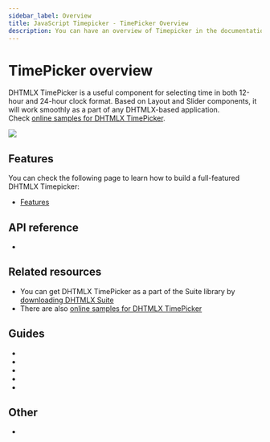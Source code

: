 ```yaml
---
sidebar_label: Overview
title: JavaScript Timepicker - TimePicker Overview 
description: You can have an overview of Timepicker in the documentation of the DHTMLX JavaScript UI library. Browse developer guides and API reference, try out code examples and live demos, and download a free 30-day evaluation version of DHTMLX Suite.
---
```


# TimePicker overview

DHTMLX TimePicker is a useful component for selecting time in both 12-hour and 24-hour clock format. Based on Layout and Slider components, it will work smoothly as a part of any DHTMLX-based application.<br/>
Check [online samples for DHTMLX TimePicker](https://snippet.dhtmlx.com/u9ge1a4z?tag=timepicker). 

![](../assets/timepicker/dhx_timepicker.png)

## Features

You can check the following page to learn how to build a full-featured DHTMLX Timepicker:

- [Features](timepicker/features.md)

## API reference

- [](timepicker/api/api_overview.md)

## Related resources

- You can get DHTMLX TimePicker as a part of the Suite library by [downloading DHTMLX Suite](https://dhtmlx.com/docs/products/dhtmlxSuite/download.shtml)
- There are also [online samples for DHTMLX TimePicker](https://snippet.dhtmlx.com/u9ge1a4z?tag=timepicker)  

## Guides

- [](initialization.md)
- [](configuration.md)
- [](usage.md)
- [](customization.md)
- [](handling_events.md)

## Other

- [](../migration.md)
